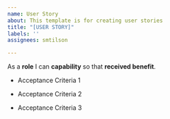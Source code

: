 ```yaml
---
name: User Story
about: This template is for creating user stories
title: "[USER STORY]"
labels: ''
assignees: smtilson

---
```


As a **role** I can **capability** so that **received benefit**.

- Acceptance Criteria 1

- Acceptance Criteria 2

- Acceptance Criteria 3
